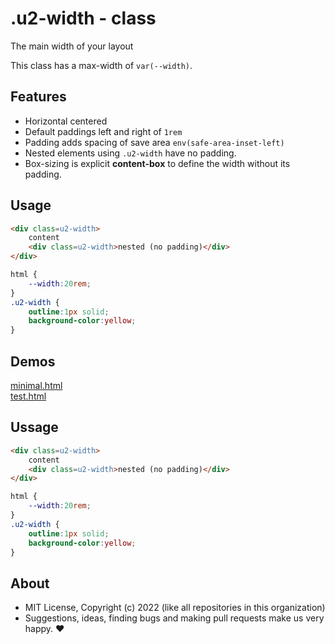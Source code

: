 # .u2-width - class
The main width of your layout

This class has a max-width of `var(--width)`.

## Features

- Horizontal centered
- Default paddings left and right of `1rem`
- Padding adds spacing of save area `env(safe-area-inset-left)`
- Nested elements using `.u2-width` have no padding.
- Box-sizing is explicit **content-box** to define the width without its padding.

## Usage

```html
<div class=u2-width>
    content
    <div class=u2-width>nested (no padding)</div>
</div>
```

```css
html {
    --width:20rem;
}
.u2-width {
    outline:1px solid;
    background-color:yellow;
}
```

## Demos

[minimal.html](http://gcdn.li/u2ui/u2@main/css/width/tests/minimal.html)  
[test.html](http://gcdn.li/u2ui/u2@main/css/width/tests/test.html)  

## Ussage

```html
<div class=u2-width>
    content
    <div class=u2-width>nested (no padding)</div>
</div>
```

```css
html {
    --width:20rem;
}
.u2-width {
    outline:1px solid;
    background-color:yellow;
}
```

## About

- MIT License, Copyright (c) 2022 <u2> (like all repositories in this organization) <br>
- Suggestions, ideas, finding bugs and making pull requests make us very happy. ♥

